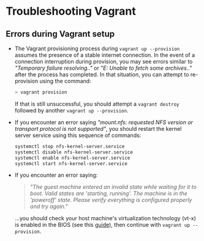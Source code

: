 # Troubleshooting Vagrant

## Errors during Vagrant setup

- The Vagrant provisioning process during `vagrant up --provision` assumes the presence of a stable internet connection. In the event of a connection interruption during provision, you may see errors similar to _"Temporary failure resolving.."_ or _"E: Unable to fetch some archives.."_ after the process has completed. In that situation, you can attempt to re-provision using the command:

  ```bash
  > vagrant provision
  ```

  If that is still unsuccessful, you should attempt a `vagrant destroy` followed by another `vagrant up --provision`.

- If you encounter an error saying _"mount.nfs: requested NFS version or transport protocol is not supported"_, you should restart the kernel server service using this sequence of commands:

  ```bash
  systemctl stop nfs-kernel-server.service
  systemctl disable nfs-kernel-server.service
  systemctl enable nfs-kernel-server.service
  systemctl start nfs-kernel-server.service
  ```

- If you encounter an error saying:

  > _"The guest machine entered an invalid state while waiting for it to boot.
  > Valid states are 'starting, running'. The machine is in the 'poweroff' state.
  > Please verify everything is configured properly and try again."_

  ...you should check your host machine's virtualization technology (vt-x) is enabled
  in the BIOS (see this [guide]), then continue with `vagrant up --provision`.

  [guide]: http://www.sysprobs.com/disable-enable-virtualization-technology-bios
